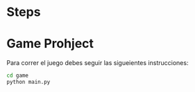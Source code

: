 # Steps 

# Game Prohject
Para correr el juego debes seguir las sigueientes instrucciones:

```sh
cd game
python main.py
```